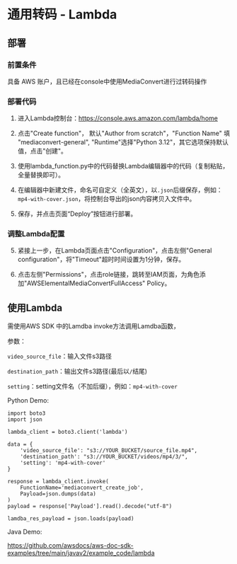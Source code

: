 # 通用转码 - Lambda

## 部署
### 前置条件
具备 AWS 账户，且已经在console中使用MediaConvert进行过转码操作

### 部署代码
1. 进入Lambda控制台：https://console.aws.amazon.com/lambda/home

2. 点击"Create function"， 默认"Author from scratch"，"Function Name" 填 "mediaconvert-general", "Runtime"选择"Python 3.12"，其它选项保持默认值，点击"创建"。

3. 使用lambda_function.py中的代码替换Lambda编辑器中的代码（复制粘贴，全量替换即可）。

4. 在编辑器中新建文件，命名可自定义（全英文），以`.json`后缀保存，例如：`mp4-with-cover.json`，将控制台导出的json内容拷贝入文件中。

5. 保存，并点击页面“Deploy”按钮进行部署。

### 调整Lambda配置
5. 紧接上一步，在Lambda页面点击"Configuration"，点击左侧"General configuration"，将"Timeout"超时时间设置为1分钟，保存。

6. 点击左侧"Permissions"，点击role链接，跳转至IAM页面，为角色添加"AWSElementalMediaConvertFullAccess" Policy。

## 使用Lambda
需使用AWS SDK 中的Lamdba invoke方法调用Lamdba函数，

参数：

`video_source_file`：输入文件s3路径

`destination_path`：输出文件s3路径(最后以`/`结尾)

`setting`：setting文件名（不加后缀），例如：`mp4-with-cover`

Python Demo:
```
import boto3
import json

lambda_client = boto3.client('lambda')

data = {
    'video_source_file': "s3://YOUR_BUCKET/source_file.mp4",
    'destination_path': "s3://YOUR_BUCKET/videos/mp4/3/",
    'setting': 'mp4-with-cover'
}

response = lambda_client.invoke(
    FunctionName='mediaconvert_create_job',
    Payload=json.dumps(data)
)
payload = response['Payload'].read().decode("utf-8")

lamdba_res_payload = json.loads(payload)
```

Java Demo: 

https://github.com/awsdocs/aws-doc-sdk-examples/tree/main/javav2/example_code/lambda